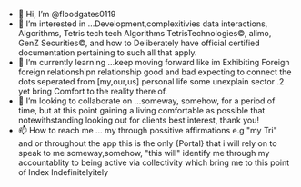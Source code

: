 - 👋 Hi, I’m @floodgates0119
- 👀 I’m interested in ...Development,complexitivies data interactions, Algorithms, Tetris tech tech Algorithms TetrisTechnologies©, alimo, GenZ Securities©, and how to Deliberately have official certified documentation pertaining to such all that apply.  
- 🌱 I’m currently learning ...keep moving forward like im Exhibiting Foreign foreign relationshipn relationship good and bad expecting to connect the dots seperated from [my,our,us] personal life some unexplain sector .2 yet bring Comfort to the reality there of.
- 💞️ I’m looking to collaborate on ...someway, somehow, for a period of time, but at this point gaining a living comfortable as possible that notewithstanding looking out for clients best interest, thank you!
- 📫 How to reach me ... my through possitive affirmations e.g "my Tri" and or throughout the app this is the only {Portal} that i will rely on to speak to me someway,somehow, "this will" identify me through my accountablity to being active via collectivity which bring me to this point of Index Indefinitelyitely

<!---
floodgates0119/floodgates0119 is a ✨ special ✨ repository because its `README.md` (this file) appears on your GitHub profile.
You can click the Preview link to take a look at your changes.
--->
